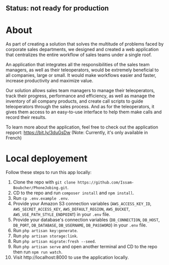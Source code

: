 ## Status: not ready for production

# About

As part of creating a solution that solves the multitude of problems faced by 
corporate sales departments, we designed and created a web application that centralizes the entire workflow of sales teams under a single roof.

An application that integrates all the responsibilities of the sales team managers, as 
well as their teleoperators, would be extremely beneficial to all companies, large or 
small. It would make workflows easier and faster, increase productivity and maximize 
value.

Our solution allows sales team managers to 
manage their teleoperators, track their progress, performance and efficiency, as well 
as manage the inventory of all company products, and create call scripts to guide 
teleoperators through the sales process. And as for the teleoperators, it gives them 
access to an easy-to-use interface to help them make calls and record their results.

To learn more about the application, feel free to check out the application repport: https://bit.ly/3duGsDw (Note: Currently, it's only available in French)

# Local deployement

Follow these steps to run this app locally:
1. Clone the repo with `git clone https://github.com/Issam-Boubcher/PhoneJobing.git`.
2. CD to the repo and run `composer install` and `npm install`.
3. Run `cp .env.example .env`.
4. Provide your Amazon S3 connection variables (`AWS_ACCESS_KEY_ID`, `AWS_SECRET_ACCESS_KEY`, `AWS_DEFAULT_REGION`, `AWS_BUCKET`, `AWS_USE_PATH_STYLE_ENDPOINT`) in your `.env` file.
5. Provide your database's connection variables (`DB_CONNECTION`, `DB_HOST`, `DB_PORT`, `DB_DATABASE`, `DB_USERNAME`, `DB_PASSWORD`) in your `.env` file.
6. Run `php artisan key:generate`.
7. Run `php artisan storage:link`.
8. Run `php artisan migrate:fresh --seed`.
9. Run `php artisan serve` and open another terminal and CD to the repo then run `npm run watch`.
10. Visit http://localhost:8000 to use the application locally.

